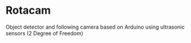 # Rotacam
Object detector and following camera based on Arduino using ultrasonic sensors (2 Degree of Freedom)
